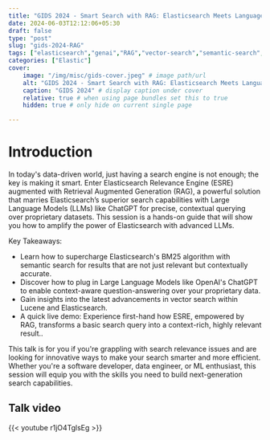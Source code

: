 ```yaml
---
title: "GIDS 2024 - Smart Search with RAG: Elasticsearch Meets Language Models"
date: 2024-06-03T12:12:06+05:30
draft: false
type: "post"
slug: "gids-2024-RAG"
tags: ["elasticsearch","genai","RAG","vector-search","semantic-search","LLMs"]
categories: ["Elastic"]
cover:
    image: "/img/misc/gids-cover.jpeg" # image path/url
    alt: "GIDS 2024 - Smart Search with RAG: Elasticsearch Meets Language Models" # alt text
    caption: "GIDS 2024" # display caption under cover
    relative: true # when using page bundles set this to true
    hidden: true # only hide on current single page

---
```


# Introduction

In today's data-driven world, just having a search engine is not enough; the key is making it smart. Enter Elasticsearch Relevance Engine (ESRE) augmented with Retrieval Augmented Generation (RAG), a powerful solution
that marries Elasticsearch’s superior search capabilities with Large Language Models (LLMs) like ChatGPT for precise, contextual querying over proprietary datasets. This session is a hands-on guide that will show you how to amplify the power of Elasticsearch with advanced LLMs.

Key Takeaways:

* Learn how to supercharge Elasticsearch's BM25 algorithm with semantic search for results that are not just relevant but contextually accurate.
* Discover how to plug in Large Language Models like OpenAI's ChatGPT to enable context-aware question-answering over your proprietary data.
* Gain insights into the latest advancements in vector search within Lucene and Elasticsearch.
* A quick live demo: Experience first-hand how ESRE, empowered by RAG, transforms a basic search query into a context-rich, highly relevant result..

This talk is for you if you're grappling with search relevance issues and are looking for innovative ways to make your search smarter and more efficient. Whether you're a software developer, data engineer, or ML enthusiast, this session will equip you with the skills you need to build next-generation search capabilities.

## Talk video

{{< youtube r1jO4TglsEg >}}

